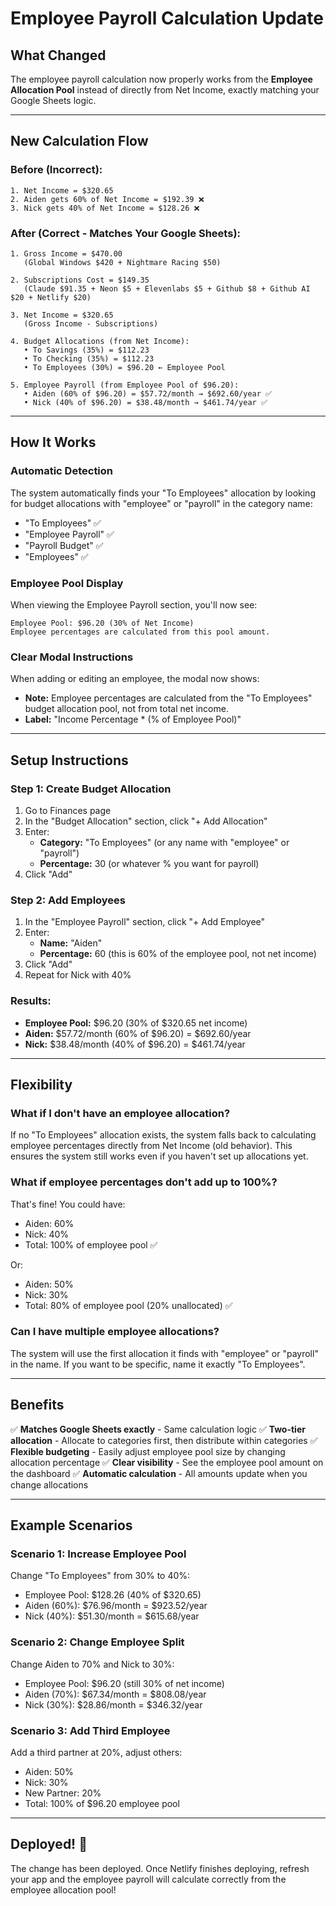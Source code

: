 # Employee Payroll Calculation Update

## What Changed

The employee payroll calculation now properly works from the **Employee Allocation Pool** instead of directly from Net Income, exactly matching your Google Sheets logic.

---

## New Calculation Flow

### **Before (Incorrect):**
```
1. Net Income = $320.65
2. Aiden gets 60% of Net Income = $192.39 ❌
3. Nick gets 40% of Net Income = $128.26 ❌
```

### **After (Correct - Matches Your Google Sheets):**
```
1. Gross Income = $470.00
   (Global Windows $420 + Nightmare Racing $50)

2. Subscriptions Cost = $149.35
   (Claude $91.35 + Neon $5 + Elevenlabs $5 + Github $8 + Github AI $20 + Netlify $20)

3. Net Income = $320.65
   (Gross Income - Subscriptions)

4. Budget Allocations (from Net Income):
   • To Savings (35%) = $112.23
   • To Checking (35%) = $112.23
   • To Employees (30%) = $96.20 ← Employee Pool

5. Employee Payroll (from Employee Pool of $96.20):
   • Aiden (60% of $96.20) = $57.72/month → $692.60/year ✅
   • Nick (40% of $96.20) = $38.48/month → $461.74/year ✅
```

---

## How It Works

### **Automatic Detection**
The system automatically finds your "To Employees" allocation by looking for budget allocations with "employee" or "payroll" in the category name:
- "To Employees" ✅
- "Employee Payroll" ✅
- "Payroll Budget" ✅
- "Employees" ✅

### **Employee Pool Display**
When viewing the Employee Payroll section, you'll now see:
```
Employee Pool: $96.20 (30% of Net Income)
Employee percentages are calculated from this pool amount.
```

### **Clear Modal Instructions**
When adding or editing an employee, the modal now shows:
- **Note:** Employee percentages are calculated from the "To Employees" budget allocation pool, not from total net income.
- **Label:** "Income Percentage * (% of Employee Pool)"

---

## Setup Instructions

### **Step 1: Create Budget Allocation**
1. Go to Finances page
2. In the "Budget Allocation" section, click "+ Add Allocation"
3. Enter:
   - **Category:** "To Employees" (or any name with "employee" or "payroll")
   - **Percentage:** 30 (or whatever % you want for payroll)
4. Click "Add"

### **Step 2: Add Employees**
1. In the "Employee Payroll" section, click "+ Add Employee"
2. Enter:
   - **Name:** "Aiden"
   - **Percentage:** 60 (this is 60% of the employee pool, not net income)
3. Click "Add"
4. Repeat for Nick with 40%

### **Results:**
- **Employee Pool:** $96.20 (30% of $320.65 net income)
- **Aiden:** $57.72/month (60% of $96.20) = $692.60/year
- **Nick:** $38.48/month (40% of $96.20) = $461.74/year

---

## Flexibility

### **What if I don't have an employee allocation?**
If no "To Employees" allocation exists, the system falls back to calculating employee percentages directly from Net Income (old behavior). This ensures the system still works even if you haven't set up allocations yet.

### **What if employee percentages don't add up to 100%?**
That's fine! You could have:
- Aiden: 60%
- Nick: 40%
- Total: 100% of employee pool ✅

Or:
- Aiden: 50%
- Nick: 30%
- Total: 80% of employee pool (20% unallocated) ✅

### **Can I have multiple employee allocations?**
The system will use the first allocation it finds with "employee" or "payroll" in the name. If you want to be specific, name it exactly "To Employees".

---

## Benefits

✅ **Matches Google Sheets exactly** - Same calculation logic
✅ **Two-tier allocation** - Allocate to categories first, then distribute within categories
✅ **Flexible budgeting** - Easily adjust employee pool size by changing allocation percentage
✅ **Clear visibility** - See the employee pool amount on the dashboard
✅ **Automatic calculation** - All amounts update when you change allocations

---

## Example Scenarios

### **Scenario 1: Increase Employee Pool**
Change "To Employees" from 30% to 40%:
- Employee Pool: $128.26 (40% of $320.65)
- Aiden (60%): $76.96/month = $923.52/year
- Nick (40%): $51.30/month = $615.68/year

### **Scenario 2: Change Employee Split**
Change Aiden to 70% and Nick to 30%:
- Employee Pool: $96.20 (still 30% of net income)
- Aiden (70%): $67.34/month = $808.08/year
- Nick (30%): $28.86/month = $346.32/year

### **Scenario 3: Add Third Employee**
Add a third partner at 20%, adjust others:
- Aiden: 50%
- Nick: 30%
- New Partner: 20%
- Total: 100% of $96.20 employee pool

---

## Deployed! 🚀

The change has been deployed. Once Netlify finishes deploying, refresh your app and the employee payroll will calculate correctly from the employee allocation pool!
